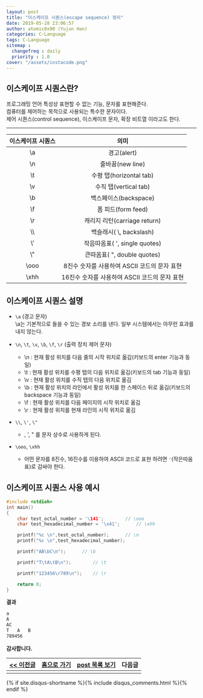 ```yaml
---
layout: post
title: "이스케이프 시퀀스(escape sequence) 정리"
date: 2019-05-28 23:06:57
author: atomic0x90 (Yujun Han)
categories: C-Language
tags: C-Language
sitemap :
  changefreq : daily
  priority : 1.0
cover: "/assets/instacode.png"
---
```


## 이스케이프 시퀀스란?

프로그래밍 언어 특성상 표현할 수 없는 기능, 문자를 표현해준다.  
컴퓨터를 제어하는 목적으로 사용되는 특수한 문자이다.  
제어 시퀀스(control sequence), 이스케이프 문자, 확장 비트열 이라고도 한다.

---

이스케이프 시퀀스 | 의미
:------:|:------:
\a	|경고(alert)
\n	|줄바꿈(new line)
\t	|수평 탭(horizontal tab)
\v	|수직 탭(vertical tab)
\b	|백스페이스(backspace)
\f	|폼 피드(form feed)
\r	|캐리지 리턴(carriage return)
\\\	|백슬래시( \\, backslash)
\\'	|작음따옴표( ', single quotes)
\\"	|큰따옴표( ", double quotes)
\\ooo	|8진수 숫자를 사용하여 ASCII 코드의 문자 표현
\\xhh	|16진수 숫자를 사용하여 ASCII 코드의 문자 표현

## 이스케이프 시퀀스 설명

* `\a` (경고 문자)  
\a는 기본적으로 들을 수 있는 경보 소리를 낸다. 일부 시스템에서는 아무런 효과를 내지 않는다.

* `\n`, `\t`, `\v`, `\b`, `\f`, `\r` (출력 장치 제어 문자)
  * \n : 현재 활성 위치를 다음 줄의 시작 위치로 옮김(키보드의 enter 기능과 동일)
  * \t : 현재 활성 위치를 수평 탭의 다음 위치로 옮김(키보드의 tab 기능과 동일)
  * \v : 현재 활성 위치를 수직 탭의 다음 위치로 옮김
  * \b : 현재 활성 위치의 라인에서 활성 위치를 한 스페이스 뒤로 옮김(키보드의 backspace 기능과 동일)
  * \f : 현재 활성 위치를 다음 페이지의 시작 위치로 옮김
  * \r : 현재 활성 위치를 현재 라인의 시작 위치로 옮김
* `\\`, `\'`, `\"`
  * \, ', " 를 문자 상수로 사용하게 된다.
* `\ooo`, `\xhh`
  * 어떤 문자를 8진수, 16진수를 이용하여 ASCII 코드로 표현 하려면 `'`(작은따옴표)로 감싸야 한다.


## 이스케이프 시퀀스 사용 예시

```c
#include <stdioh>
int main()
{
	char test_octal_number = '\141';		// \ooo
	char test_hexadecimal_number = '\x41';		// \xhh

	printf("%c \n",test_octal_number);		// \n
	printf("%c \n",test_hexadecimal_number);

	printf("AB\bC\n");		// \b

	printf("T\tA\tB\n");		// \t

	printf("123456\r789\n");	// \r

	return 0;
}
```

**결과**  
```bash
a 
A 
AC
T	A	B
789456
```




**감사합니다.**


[\<\< 이전글][0]|[홈으로 가기][1]	|[post 목록 보기][2]	|다음글
------		|:------:		|:------:		|------:
|||



[0]: https://atomic0x90.github.io/markdown/2019/05/24/markdown-문법-정리.html "markdown 문법 정리"
[1]: https://atomic0x90.github.io/ "home"
[2]: https://atomic0x90.github.io/posts/ "posts"


{% if site.disqus-shortname %}{% include disqus_comments.html %}{% endif %}



